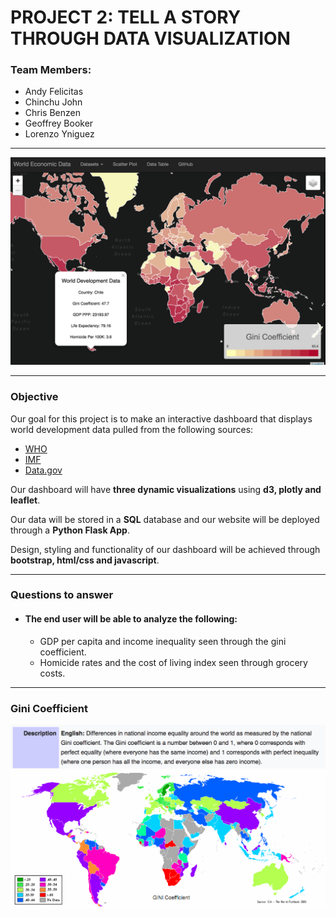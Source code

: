 
# PROJECT 2: TELL A STORY THROUGH DATA VISUALIZATION

### Team Members:
* Andy Felicitas
* Chinchu John
* Chris Benzen
* Geoffrey Booker
* Lorenzo Yniguez
<hr>

![title](images/choropleth.png)
<hr>

### Objective

Our goal for this project is to make an interactive dashboard that displays world development data pulled from the following sources:

* [WHO](http://www.who.int/en/)
* [IMF](http://www.imf.org/external/index.htm)
* [Data.gov](https://www.data.gov/)

Our dashboard will have <b>three dynamic visualizations</b> using <b>d3, plotly and leaflet</b>. 

Our data will be stored in a <b>SQL</b> database and our website will be deployed through a <b>Python Flask App</b>. 

Design, styling and functionality of our dashboard will be achieved through <b>bootstrap, html/css and javascript</b>.

<hr>

### Questions to answer
* #### The end user will be able to analyze the following:

    * GDP per capita and income inequality seen through the gini coefficient.
    * Homicide rates and the cost of living index seen through grocery costs.

<hr>

### Gini Coefficient

![title](images/gini_sum.png)
<br>
![title](images/gini.png)
